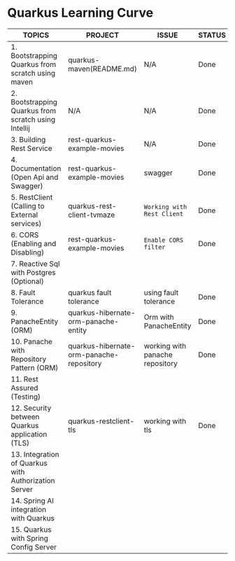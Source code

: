 # Quarkus Learning Curve
| **TOPICS**                                           | **PROJECT**                              | **ISSUE**                       | **STATUS** |
|------------------------------------------------------|------------------------------------------|---------------------------------|------------|
| 1. Bootstrapping Quarkus from scratch using maven    | quarkus-maven(README.md)                 | N/A                             | Done       |
| 2. Bootstrapping Quarkus from scratch using Intellij | N/A                                      | N/A                             | Done       |
| 3. Building Rest Service                             | rest-quarkus-example-movies              | N/A                             | Done       |
| 4. Documentation (Open Api and Swagger)              | rest-quarkus-example-movies              | swagger                         | Done       |
| 5. RestClient (Calling to External services)         | quarkus-rest-client-tvmaze               | `Working with Rest Client`      | Done       |
| 6. CORS (Enabling and Disabling)                     | rest-quarkus-example-movies              | `Enable CORS filter`            | Done       |
| 7. Reactive Sql with Postgres (Optional)             |                                          |                                 |            |
| 8. Fault Tolerance                                   | quarkus fault tolerance                  | using fault tolerance           | Done       |
| 9. PanacheEntity (ORM)                               | quarkus-hibernate-orm-panache-entity     | Orm with PanacheEntity          | Done       |
| 10. Panache with Repository Pattern (ORM)            | quarkus-hibernate-orm-panache-repository | working with panache repository | Done       |
| 11. Rest Assured (Testing)                           |                                          |                                 |            |
| 12. Security between Quarkus application (TLS)       | quarkus-restclient-tls                   | working with tls                | Done       |
| 13. Integration of Quarkus with Authorization Server |                                          |                                 |            | 
| 14. Spring AI integration with Quarkus               |                                          |                                 |            |
| 15. Quarkus with Spring Config Server                |                                          |                                 |            |
